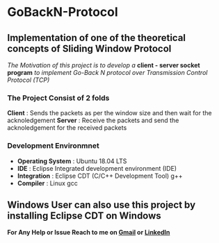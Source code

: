 # GoBackN-Protocol
## Implementation of one of the theoretical concepts of Sliding Window Protocol

*The Motivation of this project is to develop a* **client - server socket program** *to implement Go-Back N protocol over Transmission Control Protocol (TCP)*

### The Project Consist of 2 folds
**Client**
: Sends the packets as per the window size and then wait for the acknoledgement
**Server**
: Receive the packets and send the acknoledgement for the received packets

### Development Environmnet 
- **Operating System**  : Ubuntu 18.04 LTS
- **IDE**               : Eclipse Integrated development environment (IDE)
- **Integration**       : Eclipse CDT (C/C++ Development Tool) g++
- **Compiler**          : Linux gcc

## Windows User can also use this project by installing Eclipse CDT on Windows
**For Any Help or Issue Reach to me on [Gmail](mailto:prasunguchhait1997@gmail.com) or [LinkedIn](https://www.linkedin.com/in/iamprasunguchhait)**
